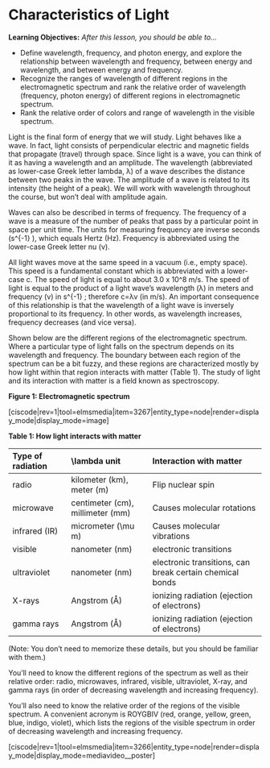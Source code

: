 <div style="float:right;margin:auto"><ebook-button title="Light Energy" link="https://genchem.science.psu.edu/01-6-light-energy"></ebook-button></div>

# Characteristics of Light

**Learning Objectives:** _After this lesson, you should be able to…_

* Define wavelength, frequency, and photon energy, and explore the relationship between wavelength and frequency, between energy and wavelength, and between energy and frequency.
* Recognize the ranges of wavelength of different regions in the electromagnetic spectrum and rank the relative order of wavelength (frequency, photon energy) of different regions in electromagnetic spectrum.
* Rank the relative order of colors and range of wavelength in the visible spectrum.


Light is the final form of energy that we will study.  Light behaves like a wave. In fact, light consists of perpendicular electric and magnetic fields that propagate (travel) through space. Since light is a wave, you can think of it as having a wavelength and an amplitude. The wavelength (abbreviated as lower-case Greek letter lambda, λ) of a wave describes the distance between two peaks in the wave. The amplitude of a wave is related to its intensity (the height of a peak). We will work with wavelength throughout the course, but won’t deal with amplitude again. 

Waves can also be described in terms of frequency. The frequency of a wave is a measure of the number of peaks that pass by a particular point in space per unit time. The units for measuring frequency are inverse seconds (s<lrn-math>^{-1}</lrn-math> ), which equals Hertz (Hz). Frequency is abbreviated using the lower-case Greek letter nu (ν).

All light waves move at the same speed in a vacuum (i.e., empty space). This speed is a fundamental constant which is abbreviated with a lower-case c. The speed of light is equal to about 3.0 x 10<lrn-math>^8</lrn-math>  m/s. The speed of light is equal to the product of a light wave’s wavelength (λ) in meters and frequency (ν) in s<lrn-math>^{-1}</lrn-math> ; therefore c=λν (in m/s). An important consequence of this relationship is that the wavelength of a light wave is inversely proportional to its frequency. In other words, as wavelength increases, frequency decreases (and vice versa). 

Shown below are the different regions of the electromagnetic spectrum. Where a particular type of light falls on the spectrum depends on its wavelength and frequency. The boundary between each region of the spectrum can be a bit fuzzy, and these regions are characterized mostly by how light within that region interacts with matter (Table 1). The study of light and its interaction with matter is  a field known as spectroscopy.

**Figure 1: Electromagnetic spectrum**

<div style="float:none;margin:auto">
[ciscode|rev=1|tool=elmsmedia|item=3267|entity_type=node|render=display_mode|display_mode=image]</div>


**Table 1: How light interacts with matter**

| Type of radiation | <lrn-math>\lambda</lrn-math>  unit | Interaction with matter |
| :--- | :--- | :--- |
| radio | kilometer \(km), meter (m) | Flip nuclear spin |
| microwave | centimeter (cm), millimeter (mm) | Causes molecular rotations |
| infrared (IR) | micrometer \(<lrn-math>\mu</lrn-math> m) | Causes molecular vibrations |
| visible | nanometer (nm) | electronic transitions |
| ultraviolet | nanometer (nm) | electronic transitions, can break certain chemical bonds |
| X-rays | Angstrom (Å) | ionizing radiation \(ejection of electrons\) |
| gamma rays | Angstrom (Å) | ionizing radiation \(ejection of electrons\) |
(Note: You don’t need to memorize these details, but you should be familiar with them.) 


You’ll need to know the different regions of the spectrum as well as their relative order: radio, microwaves, infrared, visible, ultraviolet, X-ray, and gamma rays (in order of decreasing wavelength and increasing frequency). 

You’ll also need to know the relative order of the regions of the visible spectrum. A convenient acronym is ROYGBIV (red, orange, yellow, green, blue, indigo, violet), which lists the regions of the visible spectrum in order of decreasing wavelength and increasing frequency.


<media-video>[ciscode|rev=1|tool=elmsmedia|item=3266|entity_type=node|render=display_mode|display_mode=mediavideo__poster]</media-video>

 